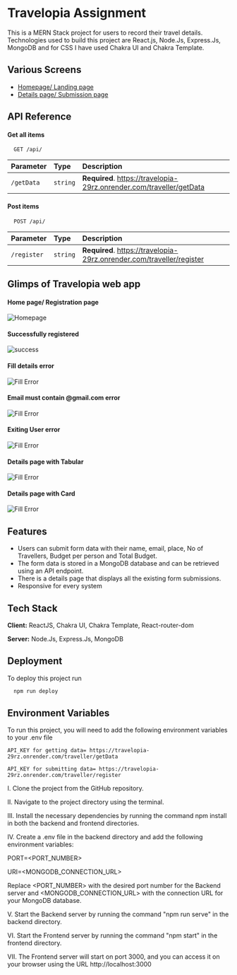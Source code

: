 
# Travelopia Assignment

This is a MERN Stack project for users to record their travel details. Technologies used to build this project are React.js, Node.Js, Express.Js, MongoDB and for CSS I have used Chakra UI and Chakra Template.


## Various Screens

 - [Homepage/ Landing page](https://travelopia.vercel.app/)
 - [Details page/ Submission page](https://travelopia.vercel.app/details)


## API Reference

#### Get all items

```http
  GET /api/
```

| Parameter | Type     | Description                |
| :-------- | :------- | :------------------------- |
| `/getData` | `string` | **Required**. https://travelopia-29rz.onrender.com/traveller/getData |

#### Post items

```http
  POST /api/
```

| Parameter | Type     | Description                       |
| :-------- | :------- | :-------------------------------- |
| `/register`      | `string` | **Required**. https://travelopia-29rz.onrender.com/traveller/register |



## Glimps of Travelopia web app

#### Home page/ Registration page


![Homepage](https://res.cloudinary.com/dehubjbqm/image/upload/v1680689216/Homepage_svmnuo.png)


#### Successfully registered


![success](https://res.cloudinary.com/dehubjbqm/image/upload/v1680689225/success_ga5kvc.png)

#### Fill details error


![Fill Error](https://res.cloudinary.com/dehubjbqm/image/upload/v1680689225/Fill_jglg3i.png)


#### Email must contain @gmail.com error


![Fill Error](https://res.cloudinary.com/dehubjbqm/image/upload/v1680689224/email_jartg1.png)


#### Exiting User error


![Fill Error](https://res.cloudinary.com/dehubjbqm/image/upload/v1680689225/exist_xjvx2q.png)


#### Details page with Tabular


![Fill Error](https://res.cloudinary.com/dehubjbqm/image/upload/v1680689225/table_y12rz9.png)


#### Details page with Card 


![Fill Error](https://res.cloudinary.com/dehubjbqm/image/upload/v1680689224/card_arwtps.png)
## Features

- Users can submit form data with their name, email, place, No of Travellers, Budget per person and Total Budget.
- The form data is stored in a MongoDB database and can be retrieved using an API endpoint.
- There is a details page that displays all the existing form submissions.
- Responsive for every system


## Tech Stack

**Client:** ReactJS, Chakra UI, Chakra Template, React-router-dom

**Server:** Node.Js, Express.Js, MongoDB


## Deployment

To deploy this project run

```bash
  npm run deploy
```


## Environment Variables

To run this project, you will need to add the following environment variables to your .env file

`API_KEY for getting data= https://travelopia-29rz.onrender.com/traveller/getData`

`API_KEY for submitting data= https://travelopia-29rz.onrender.com/traveller/register`

I. Clone the project from the GitHub repository.

II. Navigate to the project directory using the terminal.

III. Install the necessary dependencies by running the command npm install in both the backend and frontend directories.

IV. Create a .env file in the backend directory and add the following environment variables:

PORT=<PORT_NUMBER>

URI=<MONGODB_CONNECTION_URL>

Replace <PORT_NUMBER> with the desired port number for the Backend server and <MONGODB_CONNECTION_URL> with the connection URL for your MongoDB database.

V. Start the Backend server by running the command "npm run serve" in the backend directory.

VI. Start the Frontend server by running the command "npm start" in the frontend directory.

VII. The Frontend server will start on port 3000, and you can access it on your browser using the URL http://localhost:3000

